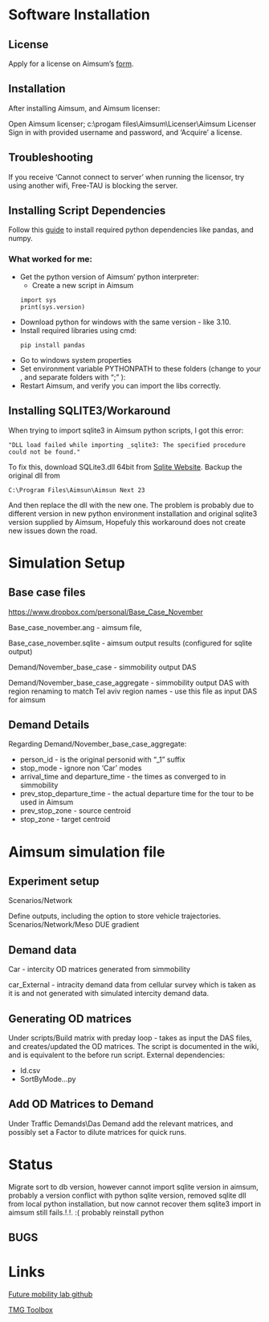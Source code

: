 # Software Installation
## License
Apply for a license on Aimsum’s [form](https://www.aimsun.com/academic/student-edition/).

## Installation
After installing Aimsum, and Aimsum licenser:

Open Aimsum licenser; c:\progam files\Aimsum\Licenser\Aimsum Licenser
Sign in with provided username and password, and ‘Acquire’ a license.

## Troubleshooting
If you receive ‘Cannot connect to server’ when running the licensor, try using another wifi, Free-TAU is blocking the server.

## Installing Script Dependencies
Follow this [guide](https://docs.aimsun.com/next/22.0.1/UsersManual/ScriptIntro.html#:~:text=Always%20choose%20the%20most%20recent%20version%20of%20Python%203%20available.) to install required python dependencies like pandas, and numpy.

### What worked for me:
- Get the python version of Aimsum’ python interpreter:
    - Create a new script in Aimsum
    ```
    import sys
    print(sys.version)
    ```
- Download python for windows with the same version - like 3.10.
- Install required libraries using cmd:
    ```
    pip install pandas
    ```
- Go to windows system properties
- Set environment variable PYTHONPATH to these folders (change to your <username>, and separate folders with “;” ):
- Restart Aimsum, and verify you can import the libs correctly.


## Installing SQLITE3/Workaround
When trying to import sqlite3 in Aimsum python scripts, I got this error:

    "DLL load failed while importing _sqlite3: The specified procedure could not be found."

To fix this, download SQLite3.dll 64bit from [Sqlite Website](https://www.sqlite.org/download.html).
Backup the original dll from
```
C:\Program Files\Aimsun\Aimsun Next 23
```
And then replace the dll with the new one. The problem is probably due to different version in new python environment installation and original sqlite3 version supplied by Aimsum, Hopefuly this workaround does not create new issues down the road.

# Simulation Setup
## Base case files
https://www.dropbox.com/personal/Base_Case_November

Base_case_november.ang - aimsum file,

Base_case_november.sqlite - aimsum output results (configured for sqlite output)

Demand/November_base_case - simmobility output DAS

Demand/November_base_case_aggregate - simmobility output DAS with region renaming to match Tel aviv region names - use this file as input DAS for aimsum

## Demand Details
Regarding Demand/November_base_case_aggregate:
- person_id - is the original personid with “_1” suffix
- stop_mode - ignore non ‘Car’ modes
- arrival_time and departure_time - the times as converged to in simmobility
- prev_stop_departure_time - the actual departure time for the tour to be used in Aimsum
- prev_stop_zone - source centroid
- stop_zone - target centroid

# Aimsum simulation file
## Experiment setup
Scenarios/Network

Define outputs, including the option to store vehicle trajectories.
Scenarios/Network/Meso DUE gradient


## Demand data
Car - intercity OD matrices generated from simmobility

car_External - intracity demand data from cellular survey which is taken as it is and not generated with simulated intercity demand data.

## Generating OD matrices
Under scripts/Build matrix with preday loop - takes as input the DAS files, and creates/updated the OD matrices.
The script is documented in the wiki, and is equivalent to the before run script.
External dependencies:
- Id.csv
- SortByMode…py

## Add OD Matrices to Demand
Under Traffic Demands\Das Demand add the relevant matrices, and possibly set a Factor to dilute matrices for quick runs.


# Status
Migrate sort to db version,
however cannot import sqlite version in aimsum,
probably a version conflict with python sqlite version,
removed sqlite dll from local python installation, but now cannot recover them
sqlite3 import in aimsum still fails.!.!. :(
probably reinstall python

## BUGS


# Links
[Future mobility lab github](https://github.com/futuremobilitylabTAU)

[TMG Toolbox](https://tmg.utoronto.ca/doc/1.6/tmgtoolbox_aimsun/index.html)
